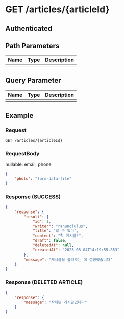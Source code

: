 # GET /articles/{articleId}
## Authenticated

## Path Parameters

| Name | Type | Description |
| --- | --- | --- |
|  |  |  |

## Query Parameter

| Name | Type | Description |
| --- | --- | --- |
|  |  |  |

## Example

### Request

```
GET /articles/{articleId}
```

### RequestBody

nullable: email, phone

```json
{
    "photo": "form-data-file"
}
```

### Response (SUCCESS)

```json
{
    "response": {
        "result": {
            "id": 1,
            "writer": "ranunclulus",
            "title": "할 수 있다",
            "content": "첫 게시글!",
            "draft": false,
            "deletedAt": null,
            "createdAt": "2023-08-04T14:19:55.853"
        },
        "message": "게시글을 불러오는 데 성공했습니다"
    }
}
```
### Response (DELETED ARTICLE)

```json
{
    "response": {
        "message": "삭제된 게시글입니다"
    }
}
```